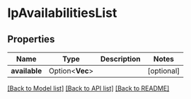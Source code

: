 # IpAvailabilitiesList

## Properties

Name | Type | Description | Notes
------------ | ------------- | ------------- | -------------
**available** | Option<**Vec<String>**> |  | [optional]

[[Back to Model list]](../README.md#documentation-for-models) [[Back to API list]](../README.md#documentation-for-api-endpoints) [[Back to README]](../README.md)


